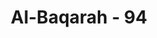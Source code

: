 ---
title: "Al-Baqarah - 94"
no: 94
arabic_no: ٩٤
ayah:  قُلْ اِنْ كَانَتْ لَكُمُ الدَّارُ الْاٰخِرَةُ عِنْدَ اللّٰهِ خَالِصَةً مِّنْ دُوْنِ النَّاسِ فَتَمَنَّوُا الْمَوْتَ اِنْ كُنْتُمْ صٰدِقِيْنَ 
translation: "Katakanlah (Muhammad), “Jika negeri akhirat di sisi Allah, khusus untukmu saja bukan untuk orang lain, maka mintalah kematian jika kamu orang yang benar.”"
tafsir: "Allah memerintahkan kepada Nabi Muhammad saw agar mengatakan kepada orang-orang Yahudi apabila memang benar perkataan dan dugaan mereka bahwa surga itu hanya untuk mereka saja, maka mintalah mati dengan segera. Kenyataan mereka tidak mau menginginkan kematian, tetapi malah sebaliknya, mereka mengejar dan berjuang terus untuk memperoleh kenikmatan dunia. Karena itu ucapan mereka itu tidak benar."
---